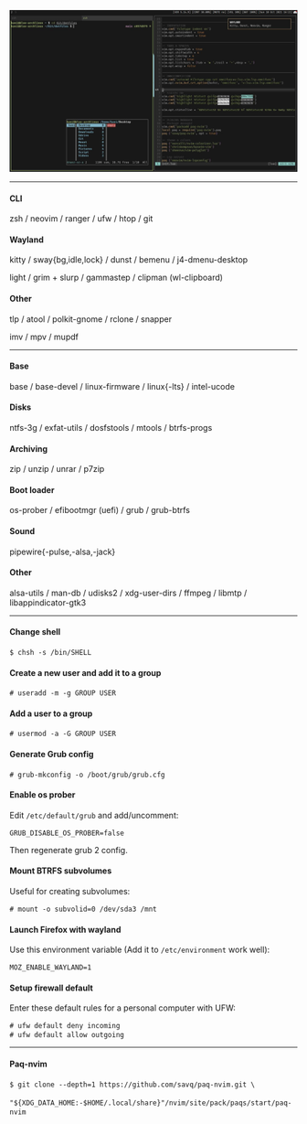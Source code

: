 ![](Screenshot/screenshot.jpg)

---
#### CLI
zsh / neovim / ranger / ufw / htop / git

#### Wayland
kitty / sway{bg,idle,lock} / dunst / bemenu / j4-dmenu-desktop

light / grim + slurp / gammastep / clipman (wl-clipboard)

#### Other
tlp / atool / polkit-gnome / rclone / snapper

imv / mpv / mupdf

---
#### Base
base / base-devel / linux-firmware / linux{-lts} / intel-ucode

#### Disks
ntfs-3g / exfat-utils / dosfstools / mtools / btrfs-progs

#### Archiving
zip / unzip / unrar / p7zip

#### Boot loader
os-prober / efibootmgr (uefi) / grub / grub-btrfs

#### Sound
pipewire{-pulse,-alsa,-jack}

#### Other
alsa-utils / man-db / udisks2 / xdg-user-dirs / ffmpeg / libmtp / libappindicator-gtk3

---
#### Change shell
```
$ chsh -s /bin/SHELL
```

#### Create a new user and add it to a group
```
# useradd -m -g GROUP USER
```

#### Add a user to a group
```
# usermod -a -G GROUP USER
```

#### Generate Grub config
```
# grub-mkconfig -o /boot/grub/grub.cfg
```

#### Enable os prober
Edit `/etc/default/grub` and add/uncomment:
```
GRUB_DISABLE_OS_PROBER=false
```
Then regenerate grub 2 config.

#### Mount BTRFS subvolumes
Useful for creating subvolumes:
```
# mount -o subvolid=0 /dev/sda3 /mnt
```

#### Launch Firefox with wayland
Use this environment variable (Add it to `/etc/environment` work well):
```
MOZ_ENABLE_WAYLAND=1
```

#### Setup firewall default
Enter these default rules for a personal computer with UFW:
```
# ufw default deny incoming
# ufw default allow outgoing
```

---
#### Paq-nvim
```
$ git clone --depth=1 https://github.com/savq/paq-nvim.git \
    "${XDG_DATA_HOME:-$HOME/.local/share}"/nvim/site/pack/paqs/start/paq-nvim
```
